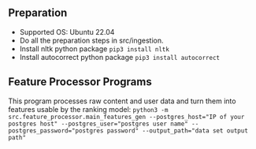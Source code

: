 ## Preparation
 - Supported OS: Ubuntu 22.04
 - Do all the preparation steps in src/ingestion.
 - Install nltk python package ```pip3 install nltk```
 - Install autocorrect python package ```pip3 install autocorrect```

## Feature Processor Programs
This program processes raw content and user data and turn them into features usable by the ranking model:
```python3 -m src.feature_processor.main_features_gen --postgres_host="IP of your postgres host" --postgres_user="postgres user name" --postgres_password="postgres password" --output_path="data set output path"```
